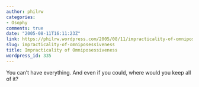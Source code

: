 ```yaml
---
author: philrw
categories:
- Osophy
comments: true
date: "2005-08-11T16:11:23Z"
link: https://philrw.wordpress.com/2005/08/11/impracticality-of-omniposessiveness/
slug: impracticality-of-omniposessiveness
title: Impracticality of Omniposessiveness
wordpress_id: 335
---
```


You can’t have everything. And even if you could, where would you keep all of it?
